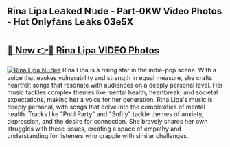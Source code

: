 ## Rina Lipa Le𝚊ked N𝚞de - Part-0KW Video Photos - Hot Onlyf𝚊ns Le𝚊ks 03e5X

# <h2><a href="http://ab38178.deff.icu/?id=Rina+Lipa">🔗 New 👉🔴 Rina Lipa VIDEO Photos</a></h2>

[![Rina Lipa N𝚞des](https://i.imgur.com/rIISA9y.gif)](http://ab38178.deff.icu/?id=Rina+Lipa)
Rina Lipa is a rising star in the indie-pop scene. With a voice that evokes vulnerability and strength in equal measure, she crafts heartfelt songs that resonate with audiences on a deeply personal level. Her music tackles complex themes like mental health, heartbreak, and societal expectations, making her a voice for her generation. Rina Lipa's music is deeply personal, with songs that delve into the complexities of mental health. Tracks like "Pool Party" and "Softly" tackle themes of anxiety, depression, and the desire for connection. She bravely shares her own struggles with these issues, creating a space of empathy and understanding for listeners who grapple with similar challenges.
